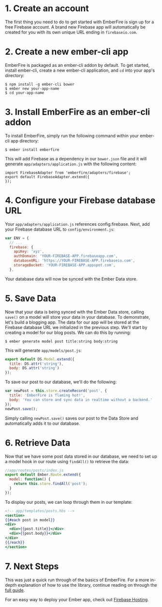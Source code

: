 # 1. Create an account

The first thing you need to do to get started with EmberFire is sign up for a free Firebase account. A brand new Firebase app will automatically be created for you with its own unique URL ending in `firebaseio.com`.

# 2. Create a new ember-cli app

EmberFire is packaged as an ember-cli addon by default. To get started, install ember-cli, create a new ember-cli application, and `cd` into your app's directory:

```
$ npm install -g ember-cli bower
$ ember new your-app-name
$ cd your-app-name
```

# 3. Install EmberFire as an ember-cli addon

To install EmberFire, simply run the following command within your ember-cli app directory:

```
$ ember install emberfire
```

This will add Firebase as a dependency in our `bower.json` file and it will generate `app/adapters/application.js` with the following content:

```
import FirebaseAdapter from 'emberfire/adapters/firebase';
export default FirebaseAdapter.extend({
});
```

# 4. Configure your Firebase database URL

Your `app/adapters/application.js` references config.firebase. Next, add your Firebase database URL to `config/environment.js`:

```js
var ENV = {
  // ...
  firebase: {
    apiKey: 'xyz',
    authDomain: 'YOUR-FIREBASE-APP.firebaseapp.com',
    databaseURL: 'https://YOUR-FIREBASE-APP.firebaseio.com',
    storageBucket: 'YOUR-FIREBASE-APP.appspot.com',
  },
```

Your database data will now be synced with the Ember Data store.

# 5. Save Data

Now that your data is being synced with the Ember Data store, calling `save()` on a model will store your data in your database. To demonstrate, let's build a blogging app. The data for our app will be stored at the Firebase database URL we initialized in the previous step. We'll start by creating a model for our blog posts. We can do this by running:

```
$ ember generate model post title:string body:string
```

This will generate `app/models/post.js`:

```js
export default DS.Model.extend({
  title: DS.attr('string'),
  body: DS.attr('string')
});
```

To save our post to our database, we'll do the following:

```js
var newPost = this.store.createRecord('post', {
  title: 'EmberFire is flaming hot!',
  body: 'You can store and sync data in realtime without a backend.'
});
newPost.save();
```

Simply calling `newPost.save()` saves our post to the Data Store and automatically adds it to our database.

# 6. Retrieve Data

Now that we have some post data stored in our database, we need to set up a model hook in our route using `findAll()` to retrieve the data:

```js
//app/routes/posts/index.js
export default Ember.Route.extend({
  model: function() {
    return this.store.findAll('post');
  }
});
```

To display our posts, we can loop through them in our template:

```handlebars
<!-- app/templates/posts.hbs -->
<section>
{{#each post in model}}
<div>
  <div>{{post.title}}</div>
  <div>{{post.body}}</div>
</div>
{{/each}}
</section>
```

# 7. Next Steps

This was just a quick run through of the basics of EmberFire. For a more in-depth explanation of how to use the library, continue reading on through the [full guide](guide/README.md).

For an easy way to deploy your Ember app, check out [Firebase Hosting](https://firebase.google.com/docs/hosting/).
